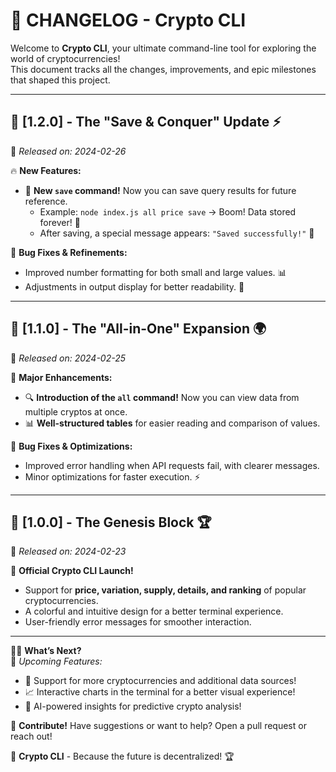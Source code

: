 # 🚀 CHANGELOG - Crypto CLI  

Welcome to **Crypto CLI**, your ultimate command-line tool for exploring the world of cryptocurrencies!  
This document tracks all the changes, improvements, and epic milestones that shaped this project.  

---

## 📌 [1.2.0] - The "Save & Conquer" Update ⚡  
📅 *Released on: 2024-02-26*  

🔥 **New Features:**  
- 💾 **New `save` command!** Now you can save query results for future reference.  
  - Example: `node index.js all price save` → Boom! Data stored forever! 🏦  
  - After saving, a special message appears: `"Saved successfully!"` 🎉  

🐞 **Bug Fixes & Refinements:**  
- Improved number formatting for both small and large values. 📊  
- Adjustments in output display for better readability. 👀  

---

## 📌 [1.1.0] - The "All-in-One" Expansion 🌍  
📅 *Released on: 2024-02-25*  

🚀 **Major Enhancements:**  
- 🔍 **Introduction of the `all` command!** Now you can view data from multiple cryptos at once.  
- 📊 **Well-structured tables** for easier reading and comparison of values.  

🐞 **Bug Fixes & Optimizations:**  
- Improved error handling when API requests fail, with clearer messages.  
- Minor optimizations for faster execution. ⚡  

---

## 📌 [1.0.0] - The Genesis Block 🏆  
📅 *Released on: 2024-02-23*  

🎉 **Official Crypto CLI Launch!**  
- Support for **price, variation, supply, details, and ranking** of popular cryptocurrencies.  
- A colorful and intuitive design for a better terminal experience.  
- User-friendly error messages for smoother interaction.  

---

👨‍💻 **What’s Next?**  
🔮 *Upcoming Features:*  
- 🚀 Support for more cryptocurrencies and additional data sources!  
- 📈 Interactive charts in the terminal for a better visual experience!  
- 🧠 AI-powered insights for predictive crypto analysis!  

🔗 **Contribute!** Have suggestions or want to help? Open a pull request or reach out!  

🚀 **Crypto CLI** - Because the future is decentralized! 🏆  
